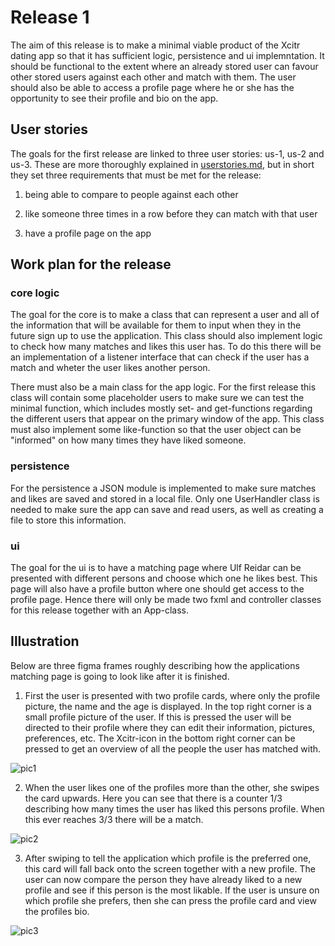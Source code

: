 # Release 1

The aim of this release is to make a minimal viable product of the Xcitr dating app so that it has sufficient logic, persistence and ui implemntation. It should be functional to the extent where an already stored user can favour other stored users against each other and match with them. The user should also be able to access a profile page where he or she has the opportunity to see their profile and bio on the app.

## User stories

The goals for the first release are linked to three user stories: us-1, us-2 and us-3. These are more thoroughly explained in [userstories.md](https://gitlab.stud.idi.ntnu.no/it1901/groups-2021/gr2117/gr2117/-/tree/master/userstories.md), but in short they set three requirements that must be met for the release:

1. being able to compare to people against each other

2. like someone three times in a row before they can match with that user

3. have a profile page on the app

## Work plan for the release

### core logic

The goal for the core is to make a class that can represent a user and all of the information that will be available for them to input when they in the future sign up to use the application. This class should also implement logic to check how many matches and likes this user has. To do this there will be an implementation of a listener interface that can check if the user has a match and wheter the user likes another person.

There must also be a main class for the app logic. For the first release this class will contain some placeholder users to make sure we can test the minimal function, which includes mostly set- and get-functions regarding the different users that appear on the primary window of the app. This class must also implement some like-function so that the user object can be "informed" on how many times they have liked someone.

### persistence

For the persistence a JSON module is implemented to make sure matches and likes are saved and stored in a local file. Only one UserHandler class is needed to make sure the app can save and read users, as well as creating a file to store this information.

### ui

The goal for the ui is to have a matching page where Ulf Reidar can be presented with different persons and choose which one he likes best. This page will also have a profile button where one should get access to the profile page. Hence there will only be made two fxml and controller classes for this release together with an App-class.

## Illustration

Below are three figma frames roughly describing how the applications matching page is going to look like after it is finished.

1. First the user is presented with two profile cards, where only the profile picture, the name and the age is displayed. In the top right corner is a small profile picture of the user. If this is pressed the user will be directed to their profile where they can edit their information, pictures, preferences, etc. The Xcitr-icon in the bottom right corner can be pressed to get an overview of all the people the user has matched with.

![pic1](/uploads/ee0e85422ef1d66505f52fc82cdee24e/pic1.png)

2. When the user likes one of the profiles more than the other, she swipes the card upwards. Here you can see that there is a counter 1/3 describing how many times the user has liked this persons profile. When this ever reaches 3/3 there will be a match.

![pic2](/uploads/3fc1b05c6dd29303bffa0b1cdf67db1c/pic2.png)

3. After swiping to tell the application which profile is the preferred one, this card will fall back onto the screen together with a new profile. The user can now compare the person they have already liked to a new profile and see if this person is the most likable. If the user is unsure on which profile she prefers, then she can press the profile card and view the profiles bio.

![pic3](/uploads/e0c708d613f6f114a24e87a0832fc717/pic3.png)